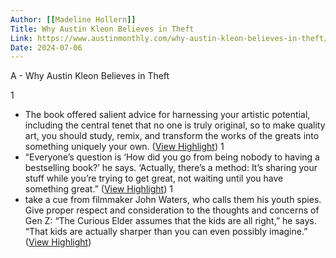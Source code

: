 ```yaml
---
Author: [[Madeline Hollern]]
Title: Why Austin Kleon Believes in Theft
Link: https://www.austinmonthly.com/why-austin-kleon-believes-in-theft/
Date: 2024-07-06
---
```

A - Why Austin Kleon Believes in Theft

1
- The book offered salient advice for harnessing your artistic potential, including the central tenet that no one is truly original, so to make quality art, you should study, remix, and transform the works of the greats into something uniquely your own. ([View Highlight](https://read.readwise.io/read/01gpgg0y6jq9pcgszkjyeyshg4))
1
- “Everyone’s question is ‘How did you go from being nobody to having a bestselling book?’ he says. ‘Actually, there’s a method: It’s sharing your stuff while you’re trying to get great, not waiting until 
  you have something great.” ([View Highlight](https://read.readwise.io/read/01gpgg1fjy2r3txxzcxezy7tg2))
1
- take a cue from filmmaker John Waters, who calls them his youth spies. Give proper respect and consideration to the thoughts and concerns of Gen Z: “The Curious Elder assumes that the kids are all right,” he says. “That kids are actually sharper than you can even possibly imagine.” ([View Highlight](https://read.readwise.io/read/01gpgg3479fvb7fgagrm457q3f))
